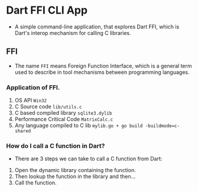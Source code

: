 # Dart FFI CLI App
* A simple command-line application, that explores Dart FFI, which is Dart's interop mechanism for calling C libraries.


## FFI

- The name `FFI` means Foreign Function Interface, which is a general term used to describe in tool mechanisms between programming languages.

### Application of FFI.

1. OS API                            `Win32`
1. C Source code                     `lib/utils.c`
1. C based compiled library          `sqlite3.dylib`
1. Performance Critical Code         `MatrixCalc.c`
1. Any language compiled to C lib    `mylib.go + go build -buildmode=c-shared`

### How do I call a C function in Dart?

- There are 3 steps we can take to call a C function from Dart:

1. Open the dynamic library containing the function.
1. Then lookup the function in the library and then...
1. Call the function.
